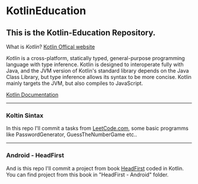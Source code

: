 # KotlinEducation
This is the Kotlin-Education Repository. 
---

What is *Kotlin*? [Kotlin Offical website](https://kotlinlang.org/)

*Kotlin* is a cross-platform, statically typed, general-purpose programming language with type inference. 
Kotlin is designed to interoperate fully with Java, and the JVM version of Kotlin's standard library depends on the Java Class Library,
but type inference allows its syntax to be more concise. Kotlin mainly targets the JVM, but also compiles to JavaScript.

[Kotlin Documentation](https://kotlinlang.org/docs/home.html)

---

### Koltin Sintax
In this repo I'll commit a tasks from [LeetCode.com](https://leetcode.com/), some 
basic programms like PasswordGenerator, GuessTheNumberGame etc..

---

### Android - HeadFirst
And is this repo I'll commit a project from book [HeadFirst](https://habr.com/ru/company/piter/blog/277023/) coded in Kotlin.
You can find project from this book in "HeadFirst - Android" folder.
